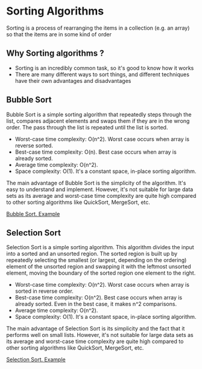 # Sorting Algorithms

Sorting is a process of rearranging the items in a collection (e.g. an array) so that the items are in some kind of order

## Why Sorting algorithms ?

- Sorting is an incredibly common task, so it's good to know how it works
- There are many different ways to sort things, and different techniques have their own advantages and disadvantages

## Bubble Sort

Bubble Sort is a simple sorting algorithm that repeatedly steps through the list, compares adjacent elements and swaps them if they are in the wrong order. The pass through the list is repeated until the list is sorted.

- Worst-case time complexity: O(n^2). Worst case occurs when array is reverse sorted.
- Best-case time complexity: O(n). Best case occurs when array is already sorted.
- Average time complexity: O(n^2).
- Space complexity: O(1). It's a constant space, in-place sorting algorithm.

The main advantage of Bubble Sort is the simplicity of the algorithm. It's easy to understand and implement. However, it's not suitable for large data sets as its average and worst-case time complexity are quite high compared to other sorting algorithms like QuickSort, MergeSort, etc.

[Bubble Sort. Example](/Sorting-Algorithm/bubbleSort.js)

## Selection Sort

Selection Sort is a simple sorting algorithm. This algorithm divides the input into a sorted and an unsorted region. The sorted region is built up by repeatedly selecting the smallest (or largest, depending on the ordering) element of the unsorted region and swapping it with the leftmost unsorted element, moving the boundary of the sorted region one element to the right.

- Worst-case time complexity: O(n^2). Worst case occurs when array is sorted in reverse order.
- Best-case time complexity: O(n^2). Best case occurs when array is already sorted. Even in the best case, it makes n^2 comparisons.
- Average time complexity: O(n^2).
- Space complexity: O(1). It's a constant space, in-place sorting algorithm.

The main advantage of Selection Sort is its simplicity and the fact that it performs well on small lists. However, it's not suitable for large data sets as its average and worst-case time complexity are quite high compared to other sorting algorithms like QuickSort, MergeSort, etc.

[Selection Sort. Example](/Sorting-Algorithm/selectionSort.js)